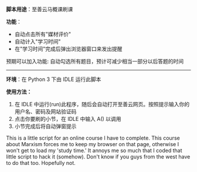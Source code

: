 **脚本用途**：至善云马概课刷课

**功能**：
- 自动点击所有"媒材评价" 
- 自动计入"学习时间" 
- 在"学习时间"完成后弹出浏览器窗口来发出提醒

预期可以加入功能: 自动勾选所有题目，预计可减少相当一部分以后答题的时间

---

**环境**：在 Python 3 下由 IDLE 运行此脚本

**使用方法：**
1. 在 IDLE 中运行(run)此程序，随后会自动打开至善云网页。按照提示输入你的用户名、密码及网站验证码
2. 点击你要刷的小节，在 IDLE 中输入 A() 以调用
3. 小节完成后将自动弹窗提示

This is a little script for an online course I have to complete. This course about Marxism forces
me to keep my browser on that page, otherwise I won't get to load my 'study time.' It annoys me so
much that I coded that little script to hack it (somehow).
Don't know if you guys from the west have to do that too. Hopefully not.
